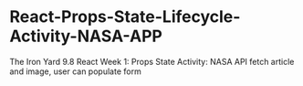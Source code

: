 # React-Props-State-Lifecycle-Activity-NASA-APP
The Iron Yard 9.8 React Week 1: Props State Activity: NASA API fetch article and image, user can populate form
